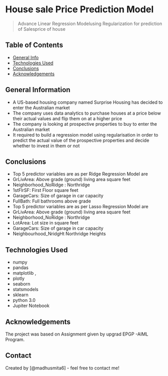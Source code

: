 # House sale Price Prediction Model
> Advance Linear Regression Modelusing Regularization  for prediction of Salesprice of house

## Table of Contents
* [General Info](#general-information)
* [Technologies Used](#technologies-used)
* [Conclusions](#conclusions)
* [Acknowledgements](#acknowledgements)

## General Information
- A US-based housing company named Surprise Housing has decided to enter the Australian market
-  The company uses data analytics to purchase houses at a price below their actual values and flip them on at a higher price
- The company is looking at prospective properties to buy to enter the Australian market
- It required to build a regression model using regularisation in order to predict the actual value of the prospective properties and decide whether to invest in them or not

## Conclusions
- Top 5 predictor variables are as per Ridge Regression Model are
- GrLivArea: Above grade (ground) living area square feet
- Neighborhood_NoRidge : Northridge
- 1stFlrSF: First Floor square feet
- GarageCars: Size of garage in car capacity
- FullBath: Full bathrooms above grade
- Top 5 predictor variables are as per Lasso Regression Model are
- GrLivArea: Above grade (ground) living area square feet
- Neighborhood_NoRidge : Northridge
- LotArea: Lot size in square feet
- GarageCars: Size of garage in car capacity
- Neighbourhood_NridgHt	Northridge Heights

## Technologies Used
- numpy 
- pandas 
- matplotlib ,
- plotly 
- seaborn 
- statsmodels
- sklearn
- python 3.0
- Jupiter Notebook

## Acknowledgements
The project was based on Assignment given by upgrad EPGP -AIML Program.

## Contact
Created by [@madhusmita6] - feel free to contact me!
